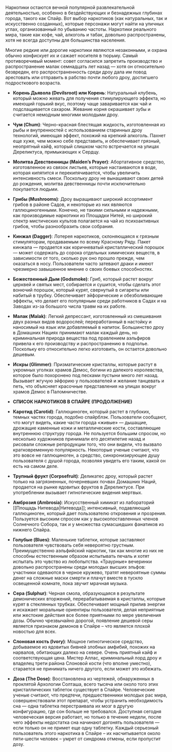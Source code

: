 Наркотики остаются вечной популярной развлекательной деятельностью, особенно в бездействующих и безнадежных глубинах города, такого как Спайр. Вот выбор наркотиков (как натуральных, так и искусственно созданных), которые персонажи могут найти на уличных углах, организованный по убыванию частоты. Наркотики реального мира, такие как кофе, чай, алкоголь и табак, довольно распространены, хотя не всегда доступны для большинства населения.

Многие редкие или дорогие наркотики являются незаконными, и охрана обычно конфискует их и сажает носителя в тюрьму. Самый противоречивый момент: совет согласился запретить производство и распространение малак семнадцать лет назад — хотя он относительно безвреден, его распространенность среди дроу дала им повод арестовать или отправить в рабство почти любого дроу, достигшего подросткового возраста.

- **Корень Дьявола (Devilsroot) или Корень**: Натуральный клубень, который можно жевать для получения стимулирующего эффекта, но имеющий горький вкус, поэтому чаще заваривается как чай и подслащивается сахаром. Жевание корня окрашивает зубы и считается немодным многими молодыми дроу.
    
- **Чум (Chum)**: Черно-красная блестящая жидкость, изготовленная из рыбы и внутренностей с использованием старинных дроу технологий, имеющая эффект, похожий на крепкий алкоголь. Пахнет еще хуже, чем можно себе представить, и обеспечивает грязный, неопрятный кайф, который слишком часто встречается на улицах Дереликтуса, примыкающих к Сердцу.
    
- **Молитва Девственницы (Maiden’s Prayer)**: Абортативное средство, изготовленное из связок листьев, которые настаиваются в воде, которая кипятится и перекипячивается, чтобы увеличить интенсивность смеси. Поскольку дроу не вынашивают своих детей до рождения, молитва девственницы почти исключительно покупается людьми.
    
- **Грибы (Mushrooms)**: Дроу выращивают широкий ассортимент грибов в районе Садов, и некоторые из них являются галлюциногенными. Конечно, не такими сильными и надежными, как производимые наркотики из Площадки Нитей, но широкий спектр мистических культов полагается на чай из психоактивных грибов, чтобы разнообразить свои собрания.
    
- **Кинжал (Dagger)**: Лотерея наркотиков, склоняющаяся к грязным стимуляторам, продаваемым по всему Красному Ряду. Пакет кинжала — продается как коричневатый кристаллический порошок — может содержать до сорока отдельных химических веществ, в зависимости от того, сколько рук оно прошло прежде, чем оказаться в носу. Пользователи часто затевают драки и имеют чрезмерно завышенное мнение о своих боевых способностях.
    
- **Божественный Дым (Godsmoke)**: Гриб, который растет вокруг церквей и святых мест, собирается и сушится, чтобы сделать этот вонючий порошок, который курят, свернутый в сигареты или набитый в трубку. Обеспечивает эйфорические и обезболивающие эффекты, что делает его популярным среди работников в Садах и на Заводах из-за большого числа травм на их работе.
    
- **Малак (Malak)**: Легкий депрессант, изготовленный из смешивания двух разных видов водорослей; переработанный в настойку и наносимый на язык или добавляемый в напиток. Большинство дроу в Домашних Нациях принимают малак каждый день, но криминальная природа вещества под правлением аэльфиров привела к его производству и распространению в подполье. Поскольку его относительно легко изготовить, он остается довольно дешевым.
    
- **Искры (Glimmer)**: Призматические кристаллы, которые растут в укромных уголках храмов Демос, богини из далекого королевства, которое было похоронено под песками пустыни много лет назад. Вызывает жгучую эйфорию у пользователей и желание танцевать и петь, что объясняет красочные представления на улицах вокруг храмов Демос в Паломничестве.
- **СПИСОК НАРКОТИКОВ В СПАЙРЕ (ПРОДОЛЖЕНИЕ)**

- **Каротид (Carotid)**: Галлюциноген, который растет в глубоких, темных частях города, подобно спайрблэк. Пользователи сообщают, что могут видеть, какие части города «живые» — дышащие, дрожащие каменные кожи и металлические кости, составляющие внутреннюю структуру города. Не пользуется большим спросом, но несколько художников принимали его десятилетие назад и рисовали сложные репродукции того, что они видели, что вызвало кратковременную популярность. Некоторые ученые считают, что это вовсе не галлюциноген, а средство, синхронизирующее душу пользователя с душой города, позволяя увидеть его таким, какой он есть на самом деле.

- **Трупный фрукт (Corpsefruit)**: Деликатес дроу, который растет только на загрязненных, почерневших почвах Домашних Наций, продается на рынке ядовитых фруктов в Дереликтусе. При употреблении вызывает гипнотические видения мертвых.

- **Амброзия (Ambrosia)**: Искусственный химикат из лабораторий [[Площадь Нитевода|Нитевода]]; интенсивный, подавляющий галлюциноген, который дает пользователю откровения и прозрения. Пользуется высоким спросом как у высокопоставленных членов Солнечного Собора, так и у множества сумасшедших фанатиков из нижнего Спайра.

- **Голубые (Blues)**: Маленькие таблетки, которые заставляют пользователя чувствовать себя невероятно грустным. Преимущественно аэльфийский наркотик, так как многие из них не способны естественным образом испытывать печаль и хотят испытать это чувство из любопытства. «Траурные» вечеринки довольно распространены среди молодых высших эльфов: участники одеваются в черное кружево, тратят невероятные суммы денег на сложные маски смерти и плачут вместе в тускло освещенной комнате, пока звучит мрачная музыка.

- **Сера (Sulphur)**: Черная смола, образующаяся в результате демонических вторжений, перерабатываемая в кристаллы, которые курят в стеклянных трубках. Обеспечивает мощный прилив энергии и искажает моральные ориентиры пользователя, делая неприятные или жестокие действия все более приятными по мере увеличения дозы. Обычно чрезвычайно дорогой, появление дешевой серы является признаком демонов в Спайре – что является плохой новостью для всех.

- **Слоновая кость (Ivory)**: Мощное гипнотическое средство, добываемое из ядовитых бивней злобных амфибий, похожих на нарвалов, обитающих далеко на севере. Очень приятный кайф и соответствующая цена. Мистер Аллас, криминальный лорд дроу и владелец трети района Слоновой кости (что вполне уместно), старается не принимать ничего другого, если может это избежать.

- **Доза (The Dose)**: Восстановлена из чертежей, обнаруженных в проклятой Архологии Солташа, всего тысяча или около того этих кристаллических таблеток существует в Спайре. Человеческие ученые считают, что предтечи, предшественники молодых рас мира, совершенствовали этот препарат, чтобы устранить необходимость сна — одна таблетка перестраивала их мозг в другую конфигурацию, где сон больше не требовался. Доступная сегодня человеческая версия работает, но только в течение недели, после чего эффекты недостатка сна начинают догонять пользователя — если только он не примет еще одну таблетку. Каждый серьезный пользователь этого наркотика в Спайре – их насчитывается около пяти-шести человек – умрет от синдрома отмены, если пропустит дозу.